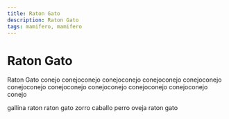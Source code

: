 ```yaml
---
title: Raton Gato
description: Raton Gato
tags: mamifero, mamifero
---
```


# Raton Gato

Raton Gato conejo conejoconejo conejoconejo conejoconejo conejoconejo conejoconejo conejoconejo conejoconejo conejoconejo conejoconejo conejo

gallina raton raton gato zorro caballo perro oveja raton gato